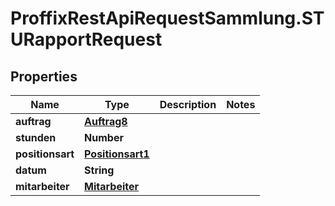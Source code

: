 # ProffixRestApiRequestSammlung.STURapportRequest

## Properties
Name | Type | Description | Notes
------------ | ------------- | ------------- | -------------
**auftrag** | [**Auftrag8**](Auftrag8.md) |  | 
**stunden** | **Number** |  | 
**positionsart** | [**Positionsart1**](Positionsart1.md) |  | 
**datum** | **String** |  | 
**mitarbeiter** | [**Mitarbeiter**](Mitarbeiter.md) |  | 


